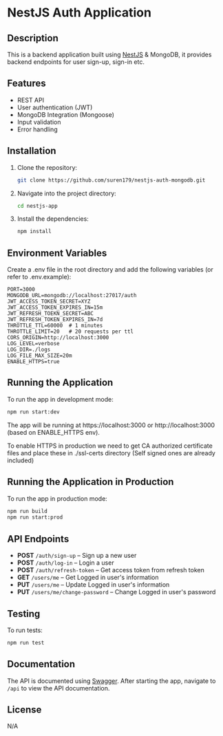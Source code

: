 # NestJS Auth Application

## Description

This is a backend application built using [NestJS](https://nestjs.com/) & MongoDB, it provides backend endpoints for user sign-up, sign-in etc.

## Features

-   REST API
-   User authentication (JWT)
-   MongoDB Integration (Mongoose)
-   Input validation
-   Error handling

## Installation

1. Clone the repository:

    ```bash
    git clone https://github.com/suren179/nestjs-auth-mongodb.git
    ```

2. Navigate into the project directory:

    ```bash
    cd nestjs-app
    ```

3. Install the dependencies:

    ```bash
    npm install
    ```

## Environment Variables

Create a .env file in the root directory and add the following variables (or
refer to .env.example):

    PORT=3000
    MONGODB_URL=mongodb://localhost:27017/auth
    JWT_ACCESS_TOKEN_SECRET=XYZ
    JWT_ACCESS_TOKEN_EXPIRES_IN=15m
    JWT_REFRESH_TOEKN_SECRET=ABC
    JWT_REFRESH_TOKEN_EXPIRES_IN=7d
    THROTTLE_TTL=60000  # 1 minutes
    THROTTLE_LIMIT=20   # 20 requests per ttl
    CORS_ORIGIN=http://localhost:3000
    LOG_LEVEL=verbose
    LOG_DIR=./logs
    LOG_FILE_MAX_SIZE=20m
    ENABLE_HTTPS=true

## Running the Application

To run the app in development mode:

```bash
npm run start:dev
```

The app will be running at https://localhost:3000 or http://localhost:3000
(based on ENABLE_HTTPS env).

To enable HTTPS in production we need to get CA authorized certificate files and
place these in ./ssl-certs directory (Self signed ones are already included)

## Running the Application in Production

To run the app in production mode:

```bash
npm run build
npm run start:prod
```

## API Endpoints

-   **POST** `/auth/sign-up` – Sign up a new user
-   **POST** `/auth/log-in` – Login a user
-   **POST** `/auth/refresh-token` – Get access token from refresh token
-   **GET** `/users/me` – Get Logged in user's information
-   **PUT** `/users/me` – Update Logged in user's information
-   **PUT** `/users/me/change-password` – Change Logged in user's password

## Testing

To run tests:

```bash
npm run test
```

## Documentation

The API is documented using [Swagger](https://swagger.io/). After starting the
app, navigate to `/api` to view the API documentation.

## License

N/A
